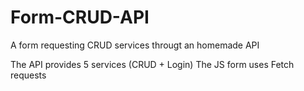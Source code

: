 # Form-CRUD-API

A form requesting CRUD services througt an homemade API 

The API provides 5 services (CRUD + Login)
The JS form uses Fetch requests
